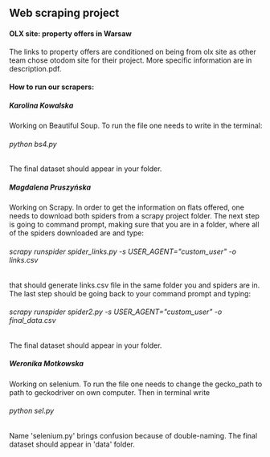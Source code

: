 ## Web scraping project
#### OLX site: property offers in Warsaw

The links to property offers are conditioned on being from olx site as other team chose otodom site for their project. More specific information are in description.pdf.

#### How to run our scrapers:

##### Karolina Kowalska
Working on Beautiful Soup.
To run the file one needs to write in the terminal:
###### python bs4.py
The final dataset should appear in your folder.

##### Magdalena Pruszyńska
Working on Scrapy. 
In order to get the information on flats offered, one needs to download both spiders from a scrapy project folder. The next step is going to command prompt, making sure that you are in a folder, where all of the spiders downloaded are and type:
###### scrapy runspider spider_links.py -s USER_AGENT="custom_user" -o links.csv 
that should generate links.csv file in the same folder you and spiders are in.
The last step should be going back to your command prompt and typing:
###### scrapy runspider spider2.py -s USER_AGENT="custom_user" -o final_data.csv
The final dataset should appear in your folder.

##### Weronika Motkowska
Working on selenium.
To run the file one needs to change the gecko_path to path to geckodriver on own computer. 
Then in terminal write 
###### python sel.py
Name 'selenium.py' brings confusion because of double-naming.
The final dataset should appear in 'data' folder.

